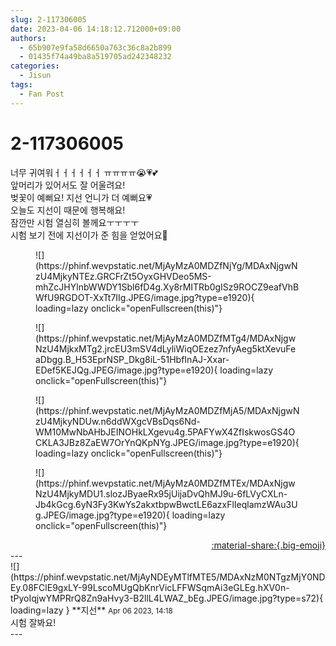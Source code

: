```yaml
---
slug: 2-117306005
date: 2023-04-06 14:18:12.712000+09:00
authors:
  - 65b907e9fa58d6650a763c36c8a2b899
  - 01435f74a49ba8a519705ad242348232
categories:
  - Jisun
tags:
  - Fan Post
---
```


# 2-117306005

<div class="post-container" markdown="1">
<div class="content-container md-sidebar__scrollwrap" markdown="1">

너무 귀여워ㅓㅓㅓㅓㅓㅓ ㅠㅠㅠㅠ😭💗💕<br>앞머리가 있어서도 잘 어울려요!<br>벚꽃이 예뻐요! 지선 언니가 더 예뻐요💗<br>오늘도 지선이 때문에 행복해요!<br>잠깐만 시험 열심히 볼께요ㅜㅜㅜㅜ<br>시험 보기 전에 지선이가 준 힘을 얻었어요💖<br>
<figure markdown="1">
![](https://phinf.wevpstatic.net/MjAyMzA0MDZfNjYg/MDAxNjgwNzU4MjkyNTEz.GRCFrZt5OyxGHVDeo5MS-mhZcJHYlnbWWDY1Sbl6fD4g.Xy8rMITRb0gISz9ROCZ9eafVhBWfU9RGDOT-XxTt7IIg.JPEG/image.jpg?type=e1920){ loading=lazy onclick="openFullscreen(this)"}
</figure>

<figure markdown="1">
![](https://phinf.wevpstatic.net/MjAyMzA0MDZfMTg4/MDAxNjgwNzU4MjkxMTg2.jrcEU3mSV4dLyliWiqOEzez7nfyAeg5ktXevuFeaDbgg.B_H53EprNSP_Dkg8iL-51HbfInAJ-Xxar-EDef5KEJQg.JPEG/image.jpg?type=e1920){ loading=lazy onclick="openFullscreen(this)"}
</figure>

<figure markdown="1">
![](https://phinf.wevpstatic.net/MjAyMzA0MDZfMjA5/MDAxNjgwNzU4MjkyNDUw.n6ddWXgcVBsDqs6Nd-WM10MwNbAHbJEINOHkLXgevu4g.5PAFYwX4ZfIskwosGS4OCKLA3JBz8ZaEW7OrYnQKpNYg.JPEG/image.jpg?type=e1920){ loading=lazy onclick="openFullscreen(this)"}
</figure>

<figure markdown="1">
![](https://phinf.wevpstatic.net/MjAyMzA0MDZfMTEx/MDAxNjgwNzU4MjkyMDU1.slozJByaeRx95jUijaDvQhMJ9u-6fLVyCXLn-Jb4kGcg.6yN3Fy3KwYs2akxtbpwBwctLE6azxFlIeqlamzWAu3Ug.JPEG/image.jpg?type=e1920){ loading=lazy onclick="openFullscreen(this)"}
</figure>


</div>
</div>

<div style="text-align: right;" markdown="1">
<a href="https://weverse.io/fromis9/fanpost/2-117306005" style="text-align: right;">:material-share:{.big-emoji}</a>
</div>
---

<div class="comments-container md-sidebar__scrollwrap" markdown="1">
<div class="comment" markdown="1">
<div class='id-container' markdown="1">
![](https://phinf.wevpstatic.net/MjAyNDEyMTlfMTE5/MDAxNzM0NTgzMjY0NDEy.08FClE9gxLY-99LscoMUgQbKnrVicLFFWSqmAi3eGLEg.hXV0n-tPyoIqjwYMPRrQ8Zn9aHvy3-B2llL4LWAZ_bEg.JPEG/image.jpg?type=s72){ loading=lazy }
**<span class="artist">지선</span>** <small>Apr 06 2023, 14:18</small><br>
</div>
<div class='comment-body' markdown="1">
시험 잘봐요! <br>
</div>
</div>
</div>
---
